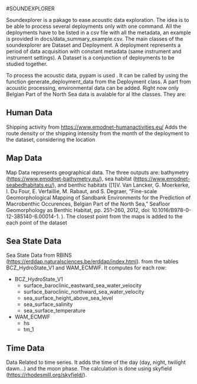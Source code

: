 #SOUNDEXPLORER 

Soundexplorer is a pakage to ease acoustic data exploration. 
The idea is to be able to process several deployments only with one command. 
All the deployments have to be listed in a csv file with all the metadata, an example
is provided in docs/data_summary_example.csv.
The main classes of the soundexplorer are Dataset and Deployment. 
A deployment represents a period of data acquisition with constant metadata (same instrument and 
instrument settings). A Dataset is a conjunction of deployments to be studied together.

To process the acoustic data, pypam is used . It can be called by using the function generate_deployment_data 
from the Deployment class. 
A part from acoustic processing, environmental data can be added. 
Right now only Belgian Part of the North Sea data is avalable for al lthe classes. 
They are: 

## Human Data
Shipping activity from https://www.emodnet-humanactivities.eu/
Adds the route density or the shipping intensity from the month of the deployment to the dataset, considering the 
location 

## Map Data 
Map Data represents geographical data. The three outputs are: 
bathymetry (https://www.emodnet-bathymetry.eu/), sea habitat (https://www.emodnet-seabedhabitats.eu/), and 
benthic habitats ([1]V. Van Lancker, G. Moerkerke, I. Du Four, E. Verfaillie, M. Rabaut, and S. Degraer, “Fine-scale Geomorphological Mapping of Sandbank Environments for the Prediction of Macrobenthic Occurences, Belgian Part of the North Sea,” Seafloor Geomorphology as Benthic Habitat, pp. 251–260, 2012, doi: 10.1016/B978-0-12-385140-6.00014-1.
). The closest point from the maps is added to the each point of the dataset 


## Sea State Data
Sea State Data from RBINS (https://erddap.naturalsciences.be/erddap/index.html). 
from the tables BCZ_HydroState_V1 and WAM_ECMWF. 
It computes for each row: 
* BCZ_HydroState_V1
    * surface_baroclinic_eastward_sea_water_velocity
    * surface_baroclinic_northward_sea_water_velocity
    * sea_surface_height_above_sea_level
    * sea_surface_salinity
    * sea_surface_temperature
* WAM_ECMWF
    * hs
    * tm_1
    

## Time Data 
Data Related to time series. It adds the time of the day (day, night, twilight dawn...) and the moon phase. 
The calculation is done using skyfield (https://rhodesmill.org/skyfield/). 

